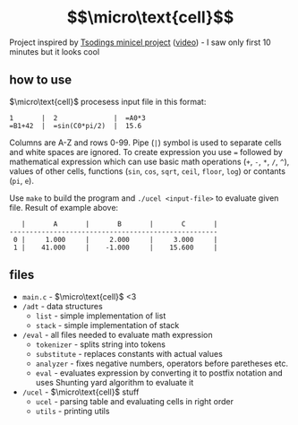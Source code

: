 # $$\micro\text{cell}$$
Project inspired by [Tsodings minicel project](https://github.com/tsoding/minicel) ([video](https://youtu.be/HCAgvKQDJng?si=Q_-pfFew8hnSm1ir)) - I saw only first 10 minutes but it looks cool

## how to use
$\micro\text{cell}$ procesess input file in this format:
```
1       |  2              |  =A0*3
=B1+42  |  =sin(C0*pi/2)  |  15.6
```
Columns are A-Z and rows 0-99. Pipe (`|`) symbol is used to separate cells and white spaces are ignored. To create expression you use `=` followed by mathematical expression which can use basic math operations (`+`, `-`, `*`, `/`, `^`), values of other cells, functions (`sin`, `cos`, `sqrt`, `ceil`, `floor`, `log`) or contants (`pi`, `e`).

Use `make` to build the program and `./ucel <input-file>` to evaluate given file.
Result of example above:
```
   |       A       |       B       |       C       |
----------------------------------------------------
 0 |     1.000     |     2.000     |     3.000     |
 1 |    41.000     |    -1.000     |    15.600     |
```
## files
- `main.c` - $\micro\text{cell}$ <3
- `/adt` - data structures
  - `list` - simple implementation of list
  - `stack` - simple implementation of stack
- `/eval` - all files needed to evaluate math expression
  - `tokenizer` - splits string into tokens
  - `substitute` - replaces constants with actual values
  - `analyzer` - fixes negative numbers, operators before paretheses etc.
  - `eval` - evaluates expression by converting it to postfix notation and uses Shunting yard algorithm to evaluate it
- `/ucel` - $\micro\text{cell}$ stuff
  - `ucel` - parsing table and evaluating cells in right order
  - `utils` - printing utils
